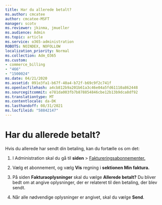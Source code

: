 ```yaml
---
title: Har du allerede betalt?
ms.author: cmcatee
author: cmcatee-MSFT
manager: scotv
ms.reviewer: jkinma, jmueller
ms.audience: Admin
ms.topic: article
ms.service: o365-administration
ROBOTS: NOINDEX, NOFOLLOW
localization_priority: Normal
ms.collection: Adm_O365
ms.custom:
- commerce_billing
- "466"
- "1500024"
ms.date: 04/21/2020
ms.assetid: 091e3fa1-b67f-40a4-b72f-b69c9f2c741f
ms.openlocfilehash: a4cb812b9a201b61a3c46e04a5fd61110a862448
ms.sourcegitcommit: e781da003fb7b878854846cbe12b13b9dca8df92
ms.translationtype: MT
ms.contentlocale: da-DK
ms.lasthandoff: 08/31/2021
ms.locfileid: "58842147"
---
```

# <a name="already-paid"></a>Har du allerede betalt?

Hvis du allerede har sendt din betaling, kan du fortælle os om det:
  
1. I Administration skal du gå til **siden** \> [Faktureringsabonnementer.](https://go.microsoft.com/fwlink/p/?linkid=842054)

2. Vælg et abonnement, og vælg **Vis** regning i **sektionen Min faktura.**

3. På siden **Fakturaoplysninger** skal du vælge **Allerede betalt?** Du bliver bedt om at angive oplysninger, der er relateret til den betaling, der blev sendt.

4. Når alle nødvendige oplysninger er angivet, skal du vælge **Send**.